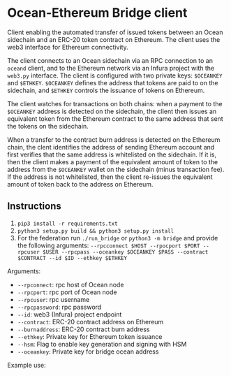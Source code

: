 # Ocean-Ethereum Bridge client

Client enabling the automated transfer of issued tokens between an Ocean sidechain and an ERC-20 token contract on Ethereum. The client uses the web3 interface for Ethereum connectivity. 

The client connects to an Ocean sidechain via an RPC connection to an `oceand` client, and to the Ethereum network via an Infura project with the `web3.py` interface. The client is configured with two private keys: `$OCEANKEY` and `$ETHKEY`. `$OCEANKEY` defines the address that tokens are paid to on the sidechain, and `$ETHKEY` controls the issuance of tokens on Ethereum. 

The client watches for transactions on both chains: when a payment to the `$OCEANKEY` address is detected on the sidechain, the client then issues an equivalent token from the Ethereum contract to the same address that sent the tokens on the sidechain. 

When a transfer to the contract burn address is detected on the Ethereum chain, the clent identifies the address of sending Ethereum account and first verifies that the same address is whitelisted on the sidechain. If it is, then the client makes a payment of the equivalent amount of token to the address from the `$OCEANKEY` wallet on the sidechain (minus transaction fee). If the address is not whitelisted, then the client re-issues the equivalent amount of token back to the address on Ethereum. 

## Instructions
1. `pip3 install -r requirements.txt`
2. `python3 setup.py build && python3 setup.py install`
3. For the federation run `./run_bridge` or `python3 -m bridge` and provide the following arguments:
`--rpcconnect $HOST --rpocport $PORT --rpcuser $USER --rpcpass --oceankey $OCEANKEY $PASS --contract $CONTRACT --id $ID --ethkey $ETHKEY`

Arguments:

- `--rpconnect`: rpc host of Ocean node
- `--rpcport`: rpc port of Ocean node
- `--rpcuser`: rpc username
- `--rpcpassword`: rpc password
- `--id`: web3 (Infura) project endpoint
- `--contract`: ERC-20 contract address on Ethereum
- `--burnaddress`: ERC-20 contract burn address
- `--ethkey`: Private key for Ethereum token issuance
- `--hsm`: Flag to enable key generation and signing with HSM
- `--oceankey`: Private key for bridge ocean address

Example use:

